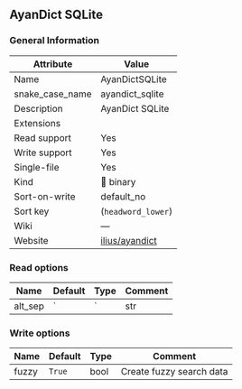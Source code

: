 ## AyanDict SQLite

### General Information

| Attribute       | Value                                               |
| --------------- | --------------------------------------------------- |
| Name            | AyanDictSQLite                                      |
| snake_case_name | ayandict_sqlite                                     |
| Description     | AyanDict SQLite                                     |
| Extensions      |                                                     |
| Read support    | Yes                                                 |
| Write support   | Yes                                                 |
| Single-file     | Yes                                                 |
| Kind            | 🔢 binary                                            |
| Sort-on-write   | default_no                                          |
| Sort key        | (`headword_lower`)                                  |
| Wiki            | ―                                                   |
| Website         | [ilius/ayandict](https://github.com/ilius/ayandict) |

### Read options

| Name    | Default | Type | Comment                                                      |
| ------- | ------- | ---- | ------------------------------------------------------------ |
| alt_sep | `|`     | str  | Separator for alternative terms (must not be in any of them) |

### Write options

| Name  | Default | Type | Comment                  |
| ----- | ------- | ---- | ------------------------ |
| fuzzy | `True`  | bool | Create fuzzy search data |




